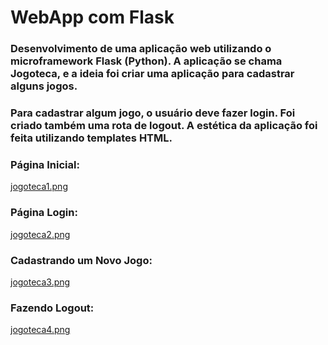 <h1>WebApp com Flask</h1>

### Desenvolvimento de uma aplicação web utilizando o microframework Flask (Python). A aplicação se chama Jogoteca, e a ideia foi criar uma aplicação para cadastrar alguns jogos. 

### Para cadastrar algum jogo, o usuário deve fazer login. Foi criado também uma rota de logout. A estética da aplicação foi feita utilizando templates HTML.

### Página Inicial:
[jogoteca1.png](https://github.com/ViniciusBardelin/webapp-flask/blob/main/jogoteca1.png)

### Página Login:

[jogoteca2.png](https://github.com/ViniciusBardelin/webapp-flask/blob/main/jogoteca2.png)

### Cadastrando um Novo Jogo:

[jogoteca3.png](https://github.com/ViniciusBardelin/webapp-flask/blob/main/jogoteca3.png)

### Fazendo Logout:

[jogoteca4.png](https://github.com/ViniciusBardelin/webapp-flask/blob/main/jogoteca4.png)
